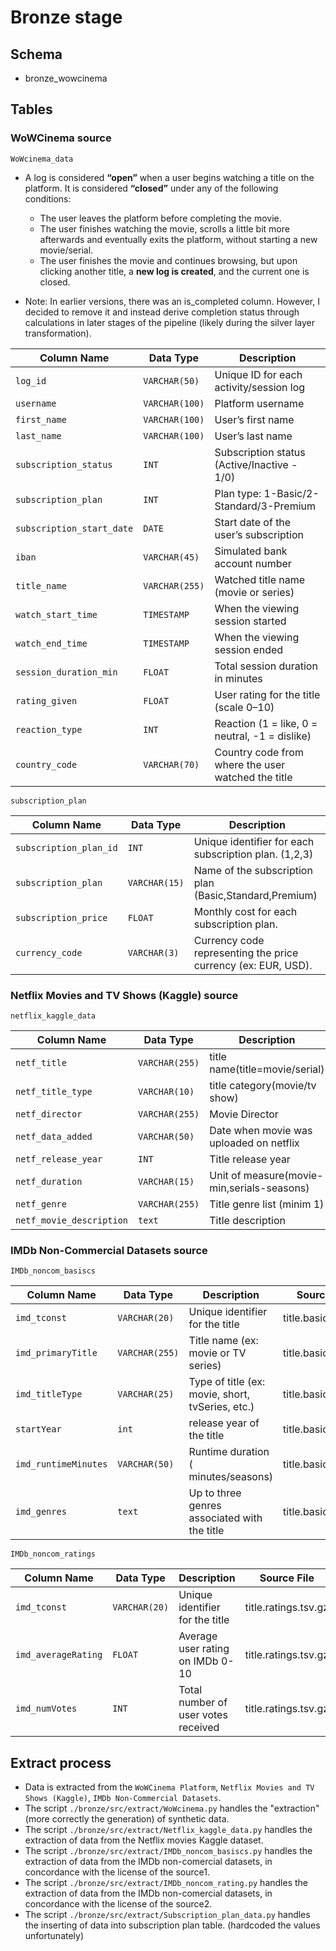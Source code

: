 # Bronze stage

## Schema

- bronze_wowcinema

## Tables

### **WoWCinema source**

`WoWcinema_data`

- A log is considered **“open”** when a user begins watching a title on the platform. It is considered **“closed”** under any of the following conditions:

  - The user leaves the platform before completing the movie.
  - The user finishes watching the movie, scrolls a little bit more afterwards and eventually exits the platform, without starting a new movie/serial.
  - The user finishes the movie and continues browsing, but upon clicking another title, a **new log is created**, and the current one is closed.

- Note: In earlier versions, there was an is_completed column. However, I decided to remove it and instead derive completion status through calculations in later stages of the pipeline (likely during the silver layer transformation).

| Column Name               | Data Type      | Description                                        |
| ------------------------- | -------------- | -------------------------------------------------- |
| `log_id`                  | `VARCHAR(50)`  | Unique ID for each activity/session log            |
| `username`                | `VARCHAR(100)` | Platform username                                  |
| `first_name`              | `VARCHAR(100)` | User’s first name                                  |
| `last_name`               | `VARCHAR(100)` | User’s last name                                   |
| `subscription_status`     | `INT`          | Subscription status (Active/Inactive - 1/0)        |
| `subscription_plan`       | `INT`          | Plan type: 1-Basic/2-Standard/3-Premium            |
| `subscription_start_date` | `DATE`         | Start date of the user’s subscription              |
| `iban`                    | `VARCHAR(45)`  | Simulated bank account number                      |
| `title_name`              | `VARCHAR(255)` | Watched title name (movie or series)               |
| `watch_start_time`        | `TIMESTAMP`    | When the viewing session started                   |
| `watch_end_time`          | `TIMESTAMP`    | When the viewing session ended                     |
| `session_duration_min`    | `FLOAT`        | Total session duration in minutes                  |
| `rating_given`            | `FLOAT`        | User rating for the title (scale 0–10)             |
| `reaction_type`           | `INT`          | Reaction (1 = like, 0 = neutral, -1 = dislike)     |
| `country_code`            | `VARCHAR(70)`  | Country code from where the user watched the title |

`subscription_plan`

| Column Name            | Data Type     | Description                                                   |
| ---------------------- | ------------- | ------------------------------------------------------------- |
| `subscription_plan_id` | `INT`         | Unique identifier for each subscription plan. (1,2,3)         |
| `subscription_plan`    | `VARCHAR(15)` | Name of the subscription plan (Basic,Standard,Premium)        |
| `subscription_price`   | `FLOAT`       | Monthly cost for each subscription plan.                      |
| `currency_code`        | `VARCHAR(3)`  | Currency code representing the price currency (ex: EUR, USD). |

### **Netflix Movies and TV Shows (Kaggle) source**

`netflix_kaggle_data`

| Column Name              | Data Type      | Description                                |
| ------------------------ | -------------- | ------------------------------------------ |
| `netf_title`             | `VARCHAR(255)` | title name(title=movie/serial)             |
| `netf_title_type`        | `VARCHAR(10)`  | title category(movie/tv show)              |
| `netf_director`          | `VARCHAR(255)` | Movie Director                             |
| `netf_data_added`        | `VARCHAR(50)`  | Date when movie was uploaded on netflix    |
| `netf_release_year`      | `INT`          | Title release year                         |
| `netf_duration`          | `VARCHAR(15)`  | Unit of measure(movie-min,serials-seasons) |
| `netf_genre`             | `VARCHAR(255)` | Title genre list (minim 1)                 |
| `netf_movie_description` | `text`         | Title description                          |

### **IMDb Non-Commercial Datasets source**

`IMDb_noncom_basiscs`

| Column Name          | Data Type      | Description                                      | Source File         |
| -------------------- | -------------- | ------------------------------------------------ | ------------------- |
| `imd_tconst `        | `VARCHAR(20)`  | Unique identifier for the title                  | title.basics.tsv.gz |
| `imd_primaryTitle `  | `VARCHAR(255)` | Title name (ex: movie or TV series)              | title.basics.tsv.gz |
| `imd_titleType`      | `VARCHAR(25)`  | Type of title (ex: movie, short, tvSeries, etc.) | title.basics.tsv.gz |
| `startYear`          | `int`          | release year of the title                        | title.basics.tsv.gz |
| `imd_runtimeMinutes` | `VARCHAR(50)`  | Runtime duration ( minutes/seasons)              | title.basics.tsv.gz |
| `imd_genres`         | `text`         | Up to three genres associated with the title     | title.basics.tsv.gz |

`IMDb_noncom_ratings`

| Column Name         | Data Type     | Description                         | Source File          |
| ------------------- | ------------- | ----------------------------------- | -------------------- |
| `imd_tconst `       | `VARCHAR(20)` | Unique identifier for the title     | title.ratings.tsv.gz |
| `imd_averageRating` | `FLOAT`       | Average user rating on IMDb 0-10    | title.ratings.tsv.gz |
| `imd_numVotes`      | `INT`         | Total number of user votes received | title.ratings.tsv.gz |

## Extract process

- Data is extracted from the `WoWCinema Platform`, `Netflix Movies and TV Shows (Kaggle)`, `IMDb Non-Commercial Datasets`.
- The script `./bronze/src/extract/WoWcinema.py` handles the "extraction" (more correctly the generation) of synthetic data.
- The script `./bronze/src/extract/Netflix_kaggle_data.py` handles the extraction of data from the Netflix movies Kaggle dataset.
- The script `./bronze/src/extract/IMDb_noncom_basiscs.py` handles the extraction of data from the IMDb non-comercial datasets, in concordance with the license of the source1.
- The script `./bronze/src/extract/IMDb_noncom_rating.py` handles the extraction of data from the IMDb non-comercial datasets, in concordance with the license of the source2.
- The script `./bronze/src/extract/Subscription_plan_data.py` handles the inserting of data into subscription plan table. (hardcoded the values unfortunately)
